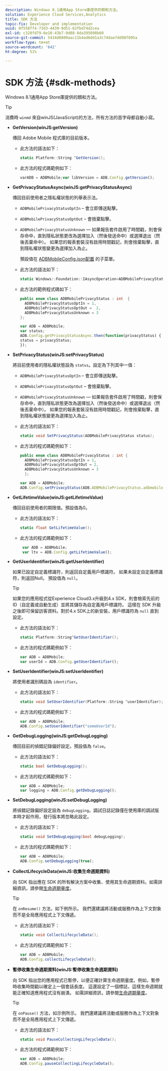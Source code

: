 ```yaml
---
description: Windows 8.1通用App Store庫提供的類和方法。
solution: Experience Cloud Services,Analytics
title: SDK 方法
topic-fix: Developer and implementation
uuid: 0f558ff4-73d3-4439-9d51-62fbd74d2cea
exl-id: c328fd79-6e10-43b7-9d08-8da395098b60
source-git-commit: 5434d8809aac11b4ad6dd1a3c74dae7dd98f095a
workflow-type: tm+mt
source-wordcount: '642'
ht-degree: 51%

---
```


# SDK 方法 {#sdk-methods}

Windows 8.1通用App Store庫提供的類和方法。

>[!TIP]
>
>消費時 `winmd` 來自winJS(JavaScript)的方法，所有方法的首字母都自動小寫。

* **GetVersion(winJS:getVersion)**

   傳回 Adobe Mobile 程式庫的目前版本。

   * 此方法的語法如下：

      ```csharp
      static Platform::String ^GetVersion();
      ```

   * 此方法的程式碼範例如下：

      ```js
      varADB = ADBMobile;var libVersion = ADB.Config.getVersion(); 
      ```

* **GetPrivacyStatusAsync(winJS:getPrivacyStatusAsync)**

   傳回目前使用者之隱私權狀態的列舉表示法。

   * `ADBMobilePrivacyStatusOptIn` – 會立即傳送點擊。
   * `ADBMobilePrivacyStatusOptOut` – 會捨棄點擊。
   * `ADBMobilePrivacyStatusUnknown`  — 如果報告套件啟用了時間戳，則會保存命中，直到隱私狀態更改為選擇加入（然後發送命中）或選擇退出（然後丟棄命中）。 如果您的報表套裝沒有啟用時間戳記，則會捨棄點擊，直到隱私權狀態變更為選擇加入為止。

      預設值在 [ADBMobileConfig.json配置](/help/windows-appstore/c-configuration/c.json.md) 的子菜單。

   * 此方法的語法如下：

      ```csharp
      static Windows::Foundation::IAsyncOperation<ADBMobilePrivacyStatus> ^getPrivacyStatusAsync(); 
      ```

   * 此方法的範例程式碼如下：

      ```csharp
      public enum class ADBMobilePrivacyStatus : int  {
        ADBMobilePrivacyStatusOptIn = 1, 
        ADBMobilePrivacyStatusOptOut =  2,
        ADBMobilePrivacyStatusUnknown = 3
      };
      ```

      ```js
      var ADB = ADBMobile;
      var status;
      ADB.Config.getPrivacyStatusAsync.then(function(privacyStatus) {
      status = privacyStatus;
      }); 
      ```

* **SetPrivacyStatus(winJS:setPrivacyStatus)**

   將目前使用者的隱私權狀態設為 `status`。設定為下列其中一值：

   * `ADBMobilePrivacyStatusOptIn` – 會立即傳送點擊。
   * `ADBMobilePrivacyStatusOptOut` – 會捨棄點擊。
   * `ADBMobilePrivacyStatusUnknown`  — 如果報告套件啟用了時間戳，則會保存命中，直到隱私狀態更改為選擇加入（然後發送命中）或選擇退出（然後丟棄命中）。 如果您的報表套裝沒有啟用時間戳記，則會捨棄點擊，直到隱私權狀態變更為選擇加入為止。

   * 此方法的語法如下：

      ```csharp
      static void SetPrivacyStatus(ADBMobilePrivacyStatus status);
      ```

   * 此方法的程式碼範例如下：

      ```csharp
      public enum class ADBMobilePrivacyStatus : int {
        ADBMobilePrivacyStatusOptIn = 1,
        ADBMobilePrivacyStatusOptOut = 2,
        ADBMobilePrivacyStatusUnknown = 3
        }; 
      ```

      ```js
      var ADB = ADBMobile;
      ADB.Config.setPrivacyStatus(ADB.ADBMobilePrivacyStatus.adbmobilePrivacyStatusOptIn); 
      ```

* **GetLifetimeValue(winJS:getLifetimeValue)**

   傳回目前使用者的期限值。預設值為0。

   * 此方法的語法如下：

      ```csharp
      static float GetLifetimeValue();
      ```

   * 此方法的程式碼範例如下：

      ```js
       var ADB = ADBMobile;
       var ltv = ADB.Config.getLifetimeValue(); 
      ```

* **GetUserIdentifier(winJS:getUserIdentifier)**

   如果已設定自定義標識符，則返回自定義用戶標識符。 如果未設定自定義標識符，則返回Null。 預設值為 `null`。

   >[!TIP]
   >
   >如果您的應用程式從Experience Cloud3.x升級到4.x SDK，則會檢索先前的ID（自定義或自動生成）並將其儲存為自定義用戶標識符。 這樣在 SDK 升級之後即可保留訪客資料。對於4.x SDK上的新安裝，用戶標識符為 `null` 直到設定。

   * 此方法的語法如下：

      ```csharp
      static Platform::String^GetUserIdentifier();
      ```

   * 此方法的程式碼範例如下：

      ```js
      var ADB = ADBMobile;
      var userId = ADB.Config.getUserIdentifier(); 
      ```

* **SetUserIdentifier(winJS:setUserIdentifier)**

   將使用者識別碼設為 `identifier`。

   * 此方法的語法如下：

      ```csharp
      static void SetUserIdentifier(Platform::String ^userIdentifier);
      ```

   * 此方法的程式碼範例如下：

      ```js
      var ADB = ADBMobile;
      ADB.Config.setUserIdentifier("someUserId"); 
      ```

* **GetDebugLogging(winJS:getDebugLogging)**

   傳回目前的偵錯記錄偏好設定。預設值為 `false`。

   * 此方法的語法如下：

      ```csharp
      static bool GetDebugLogging(); 
      ```

   * 此方法的程式碼範例如下：

      ```js
      var ADB = ADBMobile;
      var logging = ADB.Config.getDebugLogging(); 
      ```

* **SetDebugLogging(winJS:setDebugLogging)**

   將偵錯記錄偏好設定設為 `debugLogging`。調試日誌記錄僅在使用庫的調試版本時才起作用，發行版本將忽略此設定。

   * 此方法的語法如下：

      ```csharp
      static void SetDebugLogging(bool debugLogging); 
      ```

   * 此方法的程式碼範例如下：

      ```js
      var ADB = ADBMobile;
      ADB.Config.setDebugLogging(true); 
      ```

* **CollectLifecycleData(winJS:收集生命週期資料)**

   向 SDK 指出應在 SDK 的所有解決方案中收集、使用其生命週期資料。如需詳細資訊，請參閱[生命週期量度](/help/windows-appstore/metrics.md)。

   >[!TIP]
   >
   >在 `onResume()` 方法，如下例所示。 我們還建議將活動或服務作為上下文對象而不是全局應用程式上下文傳遞。

   * 此方法的語法如下：

      ```csharp
      static void CollectLifecycleData();
      ```

   * 此方法的程式碼範例如下：

      ```js
      var ADB = ADBMobile;
      ADB.Config.collectLifecycleData(); 
      ```

* **暫停收&#x200B;集生命週期資料(winJS:暫停收&#x200B;集生命週期資料)**

   向 SDK 指出您的應用程式已暫停，以便正確計算生命週期量度。例如，暫停時收集時間戳以確定上一個會話長度。 這還設定了一個標誌，這樣生命週期就能正確知道應用程式沒有崩潰。 如需詳細資訊，請參閱[生命週期量度](/help/windows-appstore/metrics.md)。

   >[!TIP]
   >
   >在 `onPause()` 方法，如示例所示。 我們還建議將活動或服務作為上下文對象而不是全局應用程式上下文傳遞。

   * 此方法的語法如下：

      ```csharp
      static void PauseCollectingLifecycleData();
      ```

   * 此方法的程式碼範例如下：

      ```js
      var ADB = ADBMobile;
      ADB.Config.pauseCollectingLifecycleData();
      ```
